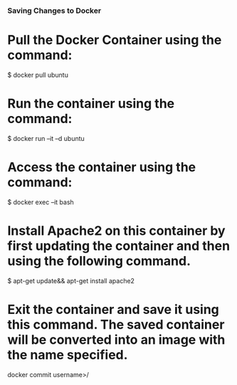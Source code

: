 ### Saving Changes to Docker

# Pull the Docker Container using the command:
$ docker pull ubuntu

# Run the container using the command:
$ docker run –it –d ubuntu 

# Access the container using the command:
$ docker exec –it <container-id> bash

# Install Apache2 on this container by first updating the container and then using the following command.
$ apt-get update&& apt-get install apache2

# Exit the container and save it using this command. The saved container will be converted into an image with the name specified. 
docker commit <container-id> username>/<container-name>